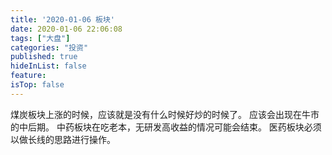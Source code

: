 ```yaml
---
title: '2020-01-06 板块'
date: 2020-01-06 22:06:08
tags: ["大盘"]
categories: "投资"
published: true
hideInList: false
feature: 
isTop: false
---
```

煤炭板块上涨的时候，应该就是没有什么时候好炒的时候了。
应该会出现在牛市的中后期。
中药板块在吃老本，无研发高收益的情况可能会结束。
医药板块必须以做长线的思路进行操作。
<!-- more -->
